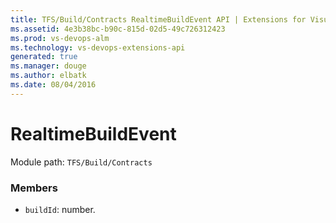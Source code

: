 ```yaml
---
title: TFS/Build/Contracts RealtimeBuildEvent API | Extensions for Visual Studio Team Services
ms.assetid: 4e3b38bc-b90c-815d-02d5-49c726312423
ms.prod: vs-devops-alm
ms.technology: vs-devops-extensions-api
generated: true
ms.manager: douge
ms.author: elbatk
ms.date: 08/04/2016
---
```


# RealtimeBuildEvent

Module path: `TFS/Build/Contracts`


### Members

* `buildId`: number. 

